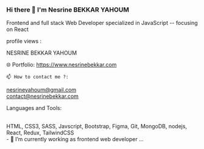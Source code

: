 ### Hi there 👋 I'm Nesrine BEKKAR YAHOUM 
Frontend and full stack Web Developer specialized in JavaScript -- focusing on React

profile views :

 NESRINE BEKKAR YAHOUM

🌐 Portfolio: https://www.nesrinebekkar.com

    📫 How to contact me ?:
nesrineyahoum@gmail.com  <br/>
contact@nesrinebekkar.com

Languages and Tools: <br/>




<br/>
HTML, CSS3, SASS, Javscript, Bootstrap, Figma, Git, MongoDB, nodejs, React, Redux, TailwindCSS 

<br/>
- 🔭 I’m currently working as frontend web developer ...
<!--
**NesrineYAH/NesrineYAH** is a ✨ _special_ ✨ repository because its `README.md` (this file) appears on your GitHub profile.

Here are some ideas to get you started:


- 🌱 I’m currently learning ...
- 👯 I’m looking to collaborate on ...
- 🤔 I’m looking for help with ...
- 💬 Ask me about Web developement
- 📫 How to reach me: ...
- 😄 Pronouns: ...
- ⚡ Fun fact: ...
-->
